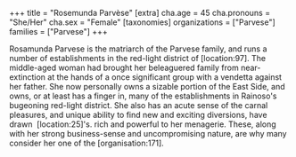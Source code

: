 +++
title = "Rosemunda Parvèse"
[extra]
cha.age = 45
cha.pronouns = "She/Her"
cha.sex = "Female"
[taxonomies]
organizations = ["Parvese"]
families = ["Parvese"]
+++

Rosamunda Parvese is the matriarch of the Parvese family, and runs a number of establishments in the red-light district of \[location:97\]. The middle-aged woman had brought her beleaguered family from near-extinction at the hands of a once significant group with a vendetta against her father. She now personally owns a sizable portion of the East Side, and owns, or at least has a finger in, many of the establishments in Rainoso's bugeoning red-light district. She also has an acute sense of the carnal pleasures, and unique ability to find new and exciting diversions, have drawn  \[location:25\]'s. rich and powerful to her menagerie. These, along with her strong business-sense and uncompromising nature, are why many consider her one of the \[organisation:171\].
